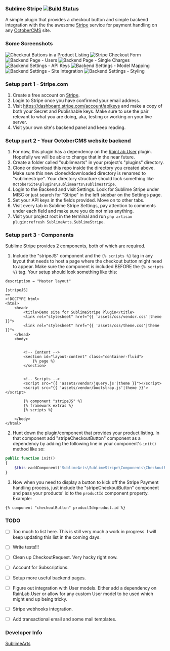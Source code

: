 ### Sublime Stripe [![Build Status](https://travis-ci.org/pratyushpundir/oc-sublimeStripe.svg?branch=master)](https://travis-ci.org/pratyushpundir/oc-sublimeStripe)
A simple plugin that provides a checkout button and simple backend integration with the the awesome [Stripe](https://stripe.com/) service for payment handling on any [OctoberCMS](https://octobercms.com/) site.

### Some Screenshots
![Checkout Buttons in a Product Listing](/assets/images/01-frontend-checkout-button.png?raw=true "Checkout Buttons in a Product Listing")
![Stripe Checkout Form](/assets/images/02-frontend-checkout-form-open.png?raw=true "Stripe Checkout Form")
![Backend Page - Users](/assets/images/03-backend-page-users.png?raw=true "The modified Users page with Stripe related columns")
![Backend Page - Single Charges](/assets/images/04-backend-page-single-charges.png?raw=true "Stripe individual payments")
![Backend Settings - API Keys](/assets/images/05-backend-settings-api-keys.png?raw=true "Backend Settings - Stripe API Keys")
![Backend Settings - Model Mapping](/assets/images/06-backend-settings-model-mappings.png?raw=true "Backend Settings - Model Mapping")
![Backend Settings - Site Integration](/assets/images/07-backend-settings-site-integration.png?raw=true "Backend Settings - Site Integration")
![Backend Settings - Styling](/assets/images/08-backend-settings-styling.png?raw=true "Backend Settings - Styling")


### Setup part 1 - Stripe.com
1. Create a free account on [Stripe](https://stripe.com/).
2. Login to Stripe once you have confirmed your email address.
3. Visit https://dashboard.stripe.com/account/apikeys and make a copy of both your Secret and Publishable keys. Make sure to use the pair relevant to what you are doing, aka, testing or working on your live server.
4. Visit your own site's backend panel and keep reading.

### Setup part 2 - Your OctoberCMS website backend
1. For now, this plugin has a dependency on the [RainLab.User](https://github.com/rainlab/user-plugin) plugin. Hopefully we will be able to change that in the near future.
2. Create a folder called "sublimearts" in your project's "plugins" directory.
3. Clone or download this repo inside the directory you created above. Make sure this new cloned/downloaded directory is renamed to "sublimestripe". Your directory structure should look something like ```OctoberSite\plugins\sublimearts\sublimestripe```.
4. Login to the Backend and visit Settings. Look for Sublime Stripe under MISC or just search for "Stripe" in the left sidebar on the Settings page.
5. Set your API keys in the fields provided. Move on to other tabs.
6. Visit every tab in Sublime Stripe Settings, pay attention to comments under each field and make sure you do not miss anything.
7. Visit your project root in the terminal and run ```php artisan plugin:refresh SublimeArts.SublimeStripe```.

### Setup part 3 - Components
Sublime Stripe provides 2 components, both of which are required.

1. Include the "stripeJS" component and the ```{% scripts %}``` tag in any layout that needs to host a page where the checkout button might need to appear. Make sure the component is included BEFORE the ```{% scripts %}``` tag. Your setup should look something like this:

```twig
description = "Master layout"

[stripeJS]
==
<!DOCTYPE html>
<html>
    <head>
        <title>Demo site for SublimeStripe Plugin</title>
        <link rel="stylesheet" href="{{ 'assets/css/vendor.css'|theme }}">
        <link rel="stylesheet" href="{{ 'assets/css/theme.css'|theme }}">
    </head>
    <body>


        <!-- Content -->
        <section id="layout-content" class="container-fluid">
            {% page %}
        </section>


        <!-- Scripts -->
        <script src="{{ 'assets/vendor/jquery.js'|theme }}"></script>
        <script src="{{ 'assets/vendor/bootstrap.js'|theme }}"></script>
        
        {% component "stripeJS" %}
        {% framework extras %}
        {% scripts %}

    </body>
</html>
```
2. Hunt down the plugin/component that provides your product listing. In that component add "stripeCheckoutButton" component as a dependency by adding the following line in your component's ```init()``` method like so:
```php
public function init()
{
    $this->addComponent('SublimeArts\SublimeStripe\Components\CheckoutButton', 'checkoutButton', []);
}
```
3. Now when you need to display a button to kick off the Stripe Payment handling process, just include the "stripeCheckoutButton" component and pass your products' id to the ```productId``` component property. Example:
```twig
{% component "checkoutButton" productId=product.id %}
```


### TODO
- [ ] Too much to list here. This is still very much a work in progress. I will keep updating this list in the coming days.
- [ ] Write tests!!!
- [ ] Clean up CheckoutRequest. Very hacky right now.
- [ ] Account for Subscriptions.
- [ ] Setup more useful backend pages.
- [ ] Figure out integration with User models. Either add a dependency on RainLab.User or allow for any custom User model to be used which might end up being tricky.
- [ ] Stripe webhooks integration.
- [ ] Add transactional email and some mail templates.


### Developer Info
[SublimeArts](https://www.sublimearts.me)